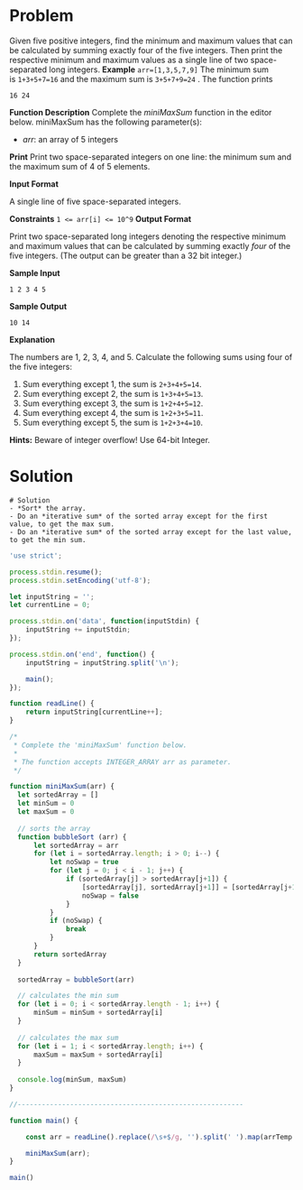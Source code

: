 # Problem
Given five positive integers, find the minimum and maximum values that can be calculated by summing exactly four of the five integers. Then print the respective minimum and maximum values as a single line of two space-separated long integers.
**Example**
`arr=[1,3,5,7,9]`
The minimum sum is `1+3+5+7=16` and the maximum sum is `3+5+7+9=24` . The function prints

```
16 24
```

**Function Description**
Complete the _miniMaxSum_ function in the editor below.
miniMaxSum has the following parameter(s):
- _arr_: an array of 5 integers

**Print**
Print two space-separated integers on one line: the minimum sum and the maximum sum of 4 of 5 elements.

**Input Format**

A single line of five space-separated integers.

**Constraints**
`1 <= arr[i] <= 10^9`
**Output Format**

Print two space-separated long integers denoting the respective minimum and maximum values that can be calculated by summing exactly _four_ of the five integers. (The output can be greater than a 32 bit integer.)

**Sample Input**

```
1 2 3 4 5
```

**Sample Output**

```
10 14
```

**Explanation**

The numbers are 1, 2, 3, 4, and 5. Calculate the following sums using four of the five integers:

1. Sum everything except 1, the sum is `2+3+4+5=14`.
2. Sum everything except 2, the sum is `1+3+4+5=13`.
3. Sum everything except 3, the sum is `1+2+4+5=12`.
4. Sum everything except 4, the sum is `1+2+3+5=11`.
5. Sum everything except 5, the sum is `1+2+3+4=10`.

**Hints:** Beware of integer overflow! Use 64-bit Integer.
# Solution
```
# Solution
- *Sort* the array.
- Do an *iterative sum* of the sorted array except for the first value, to get the max sum. 
- Do an *iterative sum* of the sorted array except for the last value, to get the min sum.
```

```js
'use strict';

process.stdin.resume();
process.stdin.setEncoding('utf-8');

let inputString = '';
let currentLine = 0;

process.stdin.on('data', function(inputStdin) {
    inputString += inputStdin;
});

process.stdin.on('end', function() {
    inputString = inputString.split('\n');

    main();
});

function readLine() {
    return inputString[currentLine++];
}

/*
 * Complete the 'miniMaxSum' function below.
 *
 * The function accepts INTEGER_ARRAY arr as parameter.
 */

function miniMaxSum(arr) {
  let sortedArray = []
  let minSum = 0
  let maxSum = 0
  
  // sorts the array
  function bubbleSort (arr) {
      let sortedArray = arr
      for (let i = sortedArray.length; i > 0; i--) {
          let noSwap = true
          for (let j = 0; j < i - 1; j++) {
              if (sortedArray[j] > sortedArray[j+1]) {
                  [sortedArray[j], sortedArray[j+1]] = [sortedArray[j+1], sortedArray[j]]
                  noSwap = false
              }
          }
          if (noSwap) {
              break
          }
      }
      return sortedArray
  }
  
  sortedArray = bubbleSort(arr)

  // calculates the min sum
  for (let i = 0; i < sortedArray.length - 1; i++) {
      minSum = minSum + sortedArray[i]
  }
  
  // calculates the max sum
  for (let i = 1; i < sortedArray.length; i++) {
      maxSum = maxSum + sortedArray[i]
  }
  
  console.log(minSum, maxSum)
}

//--------------------------------------------------------

function main() {

    const arr = readLine().replace(/\s+$/g, '').split(' ').map(arrTemp => parseInt(arrTemp, 10));

    miniMaxSum(arr);
}

main()
```